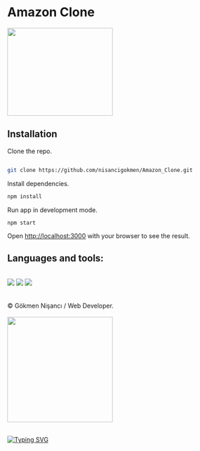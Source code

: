 # Amazon Clone





<img src= "https://media1.giphy.com/media/3oKIPuM1xeVUMZqbq8/giphy.gif?cid=ecf05e47wlw3o0hcy7hirr4ao69ys4k5riu0o6z3hzhpnf69&rid=giphy.gif&ct=g" width="240px" height="200px">

## Installation



Clone the repo.
```bash

git clone https://github.com/nisancigokmen/Amazon_Clone.git
```
Install dependencies.
```bash
npm install
```
Run app in development mode.
```bash
npm start


```
Open [http://localhost:3000](http://localhost:3000) with your browser to see the result.

 <div id="tools">
 <h2> Languages and tools:  </h2><br>
 
 <img src="https://camo.githubusercontent.com/d63d473e728e20a286d22bb2226a7bf45a2b9ac6c72c59c0e61e9730bfe4168c/68747470733a2f2f696d672e736869656c64732e696f2f62616467652f48544d4c352d4533344632363f7374796c653d666f722d7468652d6261646765266c6f676f3d68746d6c35266c6f676f436f6c6f723d7768697465">

 <img src="https://camo.githubusercontent.com/5ed492db9c79ad5990eda7dc80923377f0e7096b18a4d1e9b86c8987dc0e5aa5/68747470733a2f2f696d672e736869656c64732e696f2f62616467652f637373332532302d2532333135373242362e7376673f267374796c653d666f722d7468652d6261646765266c6f676f3d63737333266c6f676f436f6c6f723d7768697465">
 
 <img src="https://camo.githubusercontent.com/62d37abe760867620e0baea1066303719d630a82936837ba7bff6b0c754e3c9f/68747470733a2f2f696d672e736869656c64732e696f2f62616467652f6a6176617363726970742532302d2532333332333333302e7376673f267374796c653d666f722d7468652d6261646765266c6f676f3d6a617661736372697074266c6f676f436f6c6f723d253233463744463145">
 
 
 
 </div>
 
 
<br>

</div><br>
&copy; Gökmen Nişancı / Web Developer. <br><br>

<img src= "https://media2.giphy.com/media/WS09ex6XM9yYDCeH5c/giphy.gif?cid=ecf05e47d6ayczhki419xfnh9v13na346ipjliqyaj5hvkj9&rid=giphy.gif&ct=g" width="240px">
  <br> <br>

[![Typing SVG](https://readme-typing-svg.herokuapp.com?color=%2318f9ee&size=22&lines=Thanks+for+visiting)](https://git.io/typing-svg)
